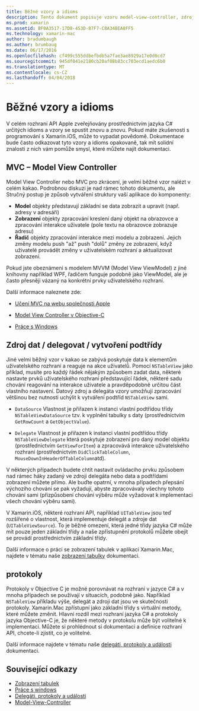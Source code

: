 ```yaml
---
title: Běžné vzory a idioms
description: Tento dokument popisuje vzoru model-view-controller, zdroje a delegáta vzorky dat a protokoly.
ms.prod: xamarin
ms.assetid: BF0A3517-17D8-453D-87F7-C8A34BEA8FF5
ms.technology: xamarin-mac
author: bradumbaugh
ms.author: brumbaug
ms.date: 06/17/2016
ms.openlocfilehash: cf499c555ddbefbdb5a7fae3ae8929a17e0d0cd7
ms.sourcegitcommit: 945df041e2180cb20af08b83cc703ecd1aedc6b0
ms.translationtype: MT
ms.contentlocale: cs-CZ
ms.lasthandoff: 04/04/2018
---
```

# <a name="common-patterns-and-idioms"></a>Běžné vzory a idioms

V celém rozhraní API Apple zveřejňovány prostřednictvím jazyka C# určitých idioms a vzory se spustit znovu a znovu. Pokud máte zkušenosti s programování s Xamarin.iOS, může to vypadat povědomě. Dokumentace bude často odkazovat tyto vzory a idioms opakovaně, tak mít solidní znalosti z nich vám pomůže smysl, které můžete najít dokumentaci.

## <a name="mvc---model-view-controller"></a>MVC – Model View Controller

Model View Controller nebo MVC pro zkrácení, je velmi běžné vzor nalézt v celém kakao. Podrobnou diskuzi je nad rámec tohoto dokumentu, ale Stručný postup je způsob vytváření struktury vaší aplikace do komponenty:

- **Model** objekty představují základní se data zobrazit a upravit (např. adresy v adresáři)
- **Zobrazení** objekty zpracování kreslení daný objekt na obrazovce a zpracování interakce uživatele (pole textu na obrazovce zobrazuje adresu)
- **Řadič** objekty zpracování interakce mezi modelu a zobrazení. Jejich změny modelu push "až" push "dolů" změny ze zobrazení, když uživatelé provádět změny v uživatelském rozhraní a aktualizovat zobrazení.

Pokud jste obeznámeni s modelem MVVM (Model View ViewModel) z jiné knihovny například WPF, řadičem funguje podobně jako ViewModel, ale je často přesněji vázaný na konkrétní prvky uživatelského rozhraní.

Další informace naleznete zde:

- [Učení MVC na webu společnosti Apple](https://developer.apple.com/library/ios/documentation/general/conceptual/devpedia-cocoacore/MVC.html)

- [Model View Controller v Objective-C](https://developer.apple.com/library/ios/documentation/general/conceptual/CocoaEncyclopedia/Model-View-Controller/Model-View-Controller.html)
- [Práce s Windows](~/mac/user-interface/window.md)

## <a name="data-source--delegate--subclassing"></a>Zdroj dat / delegovat / vytvoření podtřídy

Jiné velmi běžný vzor v kakao se zabývá poskytuje data k elementům uživatelského rozhraní a reaguje na akce uživatelů. Pomocí `NSTableView` jako příklad, musíte pro každý řádek nějakým způsobem zadat data, některé nastavte prvků uživatelského rozhraní představující řádek, některé sadu chování reagování na interakce uživatele a pravděpodobně určitou část vlastního nastavení. Datový zdroj a delegáta vzory umožňují zpracování většinou bez nutnosti uchýlit k vytváření podtříd `NSTableView` sami.

- `DataSource` Vlastnost je přiřazen k instanci vlastní podtřídou třídy `NSTableViewDataSource` tzv. k vyplnění tabulky s daty (prostřednictvím `GetRowCount` a `GetObjectValue`).

- `Delegate` Vlastnost je přiřazen k instanci vlastní podtřídou třídy `NSTableViewDelegate` která poskytuje zobrazení pro daný model objektu (prostřednictvím `GetViewForItem`) a zpracovává interakce uživatelského rozhraní (prostřednictvím `DidClickTableColumn`, `MouseDownInHeaderOfTableColumn`atd).

V některých případech budete chtít nastavit ovládacího prvku způsobem nad rámec háky zadaný ve zdroji delegáta nebo data a podtřídami zobrazení můžete přímo. Ale buďte opatrní, v mnoha případech přepsání výchozího chování se pak vyžadují, abyste zpracovávaly všechny tohoto chování sami (přizpůsobení chování výběru může vyžadovat k implementaci všech chování výběru sami).

V Xamarin.iOS, některé rozhraní API, například `UITableView` jsou teď rozšířené o vlastnost, která implementuje delegát a zdroje dat (`UITableViewSource`). To je běžné omezení, která jedné třídy jazyka C# může mít pouze jeden základní třídy a naše zpřístupnění protokolů můžete obejít se provádí prostřednictvím základní třídy.

Další informace o práci se zobrazení tabulek v aplikaci Xamarin.Mac, najdete v tématu naše [zobrazení tabulky](~/mac/user-interface/table-view.md) dokumentaci.

## <a name="protocols"></a>protokoly

Protokoly v Objective C je možné porovnávat na rozhraní v jazyce C# a v mnoha případech se používají v situacích, podobně jako. Například `NSTableView` příkladu výše, delegát a zdroji dat jsou ve skutečnosti protokoly. Xamarin.Mac zpřístupní jako základní třídy s virtuální metody, které můžete změnit. Hlavní rozdíl mezi rozhraní jazyka C# a protokoly jazyka Objective-C je, že některé metody v protokolu může být volitelné k implementaci. Můžete si prohlédnout si dokumentaci a definice rozhraní API, chcete-li zjistit, co je volitelné.

Další informace najdete v tématu naše [delegáti, protokoly a události](~/ios/app-fundamentals/delegates-protocols-and-events.md) dokumentaci.



## <a name="related-links"></a>Související odkazy

- [Zobrazení tabulek](~/mac/user-interface/table-view.md)
- [Práce s windows](~/mac/user-interface/window.md)
- [Delegáti, protokoly a události](~/ios/app-fundamentals/delegates-protocols-and-events.md)
- [Model-View-Controller](https://developer.apple.com/library/ios/documentation/general/conceptual/CocoaEncyclopedia/Model-View-Controller/Model-View-Controller.html)
